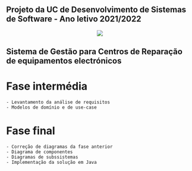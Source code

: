 ## Projeto da UC de Desenvolvimento de Sistemas de Software - Ano letivo 2021/2022
<p align="center">
  <img src="https://user-images.githubusercontent.com/61991247/109984429-ac0b7680-7cfb-11eb-9f4f-f5bf5b3e4b7b.png">
</p>

## Sistema de Gestão para Centros de Reparação de equipamentos electrónicos

# Fase intermédia
```
- Levantamento da análise de requisitos
- Modelos de domínio e de use-case
```

# Fase final

```
- Correção de diagramas da fase anterior
- Diagrama de componentes
- Diagramas de subssistemas
- Implementação da solução em Java
```
